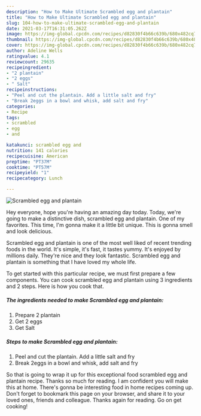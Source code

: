```yaml
---
description: "How to Make Ultimate Scrambled egg and plantain"
title: "How to Make Ultimate Scrambled egg and plantain"
slug: 104-how-to-make-ultimate-scrambled-egg-and-plantain
date: 2021-03-17T16:31:05.262Z
image: https://img-global.cpcdn.com/recipes/d82830f4b66c639b/680x482cq70/scrambled-egg-and-plantain-recipe-main-photo.jpg
thumbnail: https://img-global.cpcdn.com/recipes/d82830f4b66c639b/680x482cq70/scrambled-egg-and-plantain-recipe-main-photo.jpg
cover: https://img-global.cpcdn.com/recipes/d82830f4b66c639b/680x482cq70/scrambled-egg-and-plantain-recipe-main-photo.jpg
author: Adeline Wells
ratingvalue: 4.1
reviewcount: 29635
recipeingredient:
- "2 plantain"
- "2 eggs"
- " Salt"
recipeinstructions:
- "Peel and cut the plantain. Add a little salt and fry"
- "Break 2eggs in a bowl and whisk, add salt and fry"
categories:
- Recipe
tags:
- scrambled
- egg
- and

katakunci: scrambled egg and 
nutrition: 141 calories
recipecuisine: American
preptime: "PT37M"
cooktime: "PT57M"
recipeyield: "1"
recipecategory: Lunch

---
```



![Scrambled egg and plantain](https://img-global.cpcdn.com/recipes/d82830f4b66c639b/680x482cq70/scrambled-egg-and-plantain-recipe-main-photo.jpg)

Hey everyone, hope you're having an amazing day today. Today, we're going to make a distinctive dish, scrambled egg and plantain. One of my favorites. This time, I'm gonna make it a little bit unique. This is gonna smell and look delicious.

Scrambled egg and plantain is one of the most well liked of recent trending foods in the world. It's simple, it's fast, it tastes yummy. It's enjoyed by millions daily. They're nice and they look fantastic. Scrambled egg and plantain is something that I have loved my whole life.




To get started with this particular recipe, we must first prepare a few components. You can cook scrambled egg and plantain using 3 ingredients and 2 steps. Here is how you cook that.

<!--inarticleads1-->

##### The ingredients needed to make Scrambled egg and plantain:

1. Prepare 2 plantain
1. Get 2 eggs
1. Get  Salt




<!--inarticleads2-->

##### Steps to make Scrambled egg and plantain:

1. Peel and cut the plantain. Add a little salt and fry
1. Break 2eggs in a bowl and whisk, add salt and fry




So that is going to wrap it up for this exceptional food scrambled egg and plantain recipe. Thanks so much for reading. I am confident you will make this at home. There's gonna be interesting food in home recipes coming up. Don't forget to bookmark this page on your browser, and share it to your loved ones, friends and colleague. Thanks again for reading. Go on get cooking!
